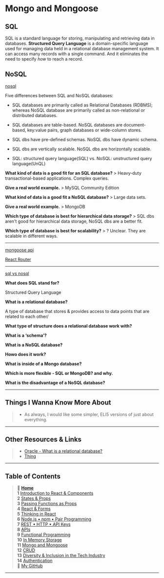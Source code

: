 # Mongo and Mongoose

## SQL

SQL is a standard language for storing, manipulating and retrieving data in databases. **Structured Query Language** is a domain-specific language used for managing data held in a relational database management system. It can access many records with a single command. And it eliminates the need to specify *how* to reach a record.

## NoSQL

[nosql](https://www.thegeekstuff.com/2014/01/sql-vs-nosql-db/?utm_source=tuicool)

Five differences between SQL and NoSQL databases:

- SQL databases are primarily called as Relational Databases (RDBMS); whereas NoSQL database are primarily called as non-relational or distributed databases.

- SQL databases are table-based. NoSQL databases are document-based, key:value pairs, graph databases or wide-column stores.

- SQL dbs have pre-defined schemas. NoSQL dbs have dynamic schema.

- SQL dbs are vertically scalable. NoSQL dbs are horizontally scalable.

- SQL: structured query language(SQL) vs. NoSQL: unstructured query language(UnQL)

**What kind of data is a good fit for an SQL database?**
    > Heavy-duty transactional-based applications. Complex queries.

**Give a real world example.**
    > MySQL Community Edition

**What kind of data is a good fit a NoSQL database?**
    > Large data sets.

**Give a real world example.**
    > MongoDB

**Which type of database is best for hierarchical data storage?**
    > SQL dbs aren't good for hierarchical data storage, NoSQL dbs are a better fit.

**Which type of database is best for scalability?**
    > ? Unclear. They are scalable in different ways.

_____

[mongoose api](https://mongoosejs.com/docs/api.html#Model)

[React Router](https://reactrouter.com/web/api/BrowserRouter)

_____

[sql vs nosql](https://www.youtube.com/watch?v=ZS_kXvOeQ5Y)

**What does SQL stand for?**

Structured Query Language

**What is a relational database?**

A type of database that stores & provides access to data points that are related to each other/

**What type of structure does a relational database work with?**


**What is a ‘schema’?**


**What is a NoSQL database?**


**Howo does it work?**


**What is inside of a Mongo database?**


**Which is more flexible - SQL or MongoDB? and why.**


**What is the disadvantage of a NoSQL database?**

_____

## Things I Wanna Know More About

> * As always, I would like some simpler, ELI5 versions of just about everything.

_____

## Other Resources & Links

> * [Oracle - What is a relational database?](https://www.oracle.com/database/what-is-a-relational-database/)
> * [Thing](Link)

_____

## Table of Contents

> 🏡 [**Home**](https://mistidinzy.github.io/ReadingNotes/) <br>
> **1** [Introduction to React & Components](/read01.md)<br>
> **2** [States & Props](/read02.md)<br>
> **3** [Passing Functions as Props](/read03.md)<br>
> **4** [React & Forms](/read04.md)<br>
> **5** [Thinking in React](/read05.md)<br>
> **6** [Node.js • npm • Pair Programming](/read06.md)<br>
> **7** [REST • HTTP • API Keys](/read07.md)<br>
> **8** [APIs](/read08.md)<br>
> **9** [Functional Programming](/read09.md)<br>
> **10** [In Memory Storage](/read10.md)<br>
> **11** [Mongo and Mongoose](/read11.md)<br>
> **12** [CRUD](/read12.md)<br>
> **13** [Diversity & Inclusion in the Tech Industry](/read13.md)<br>
> **14** [Authentication](/read14.md)<br>
> 🐙 [My GitHub](https://github.com/mistidinzy)

_____

